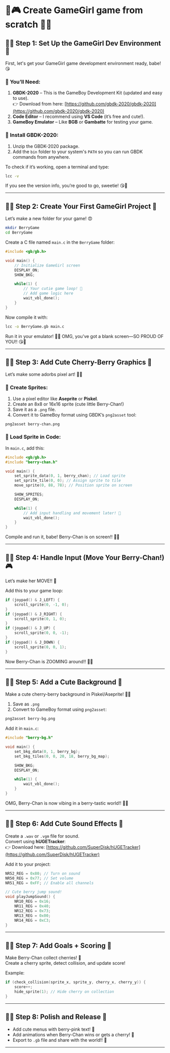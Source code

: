 # **🍓🎮 Create GameGirl game from scratch 🍒💖**  

## 🍒✨ **Step 1: Set Up the GameGirl Dev Environment** 🎀  

First, let's get your GameGirl game development environment ready, babe! 😘 

### 💖 **You’ll Need:**
1. **GBDK-2020** – This is the GameBoy Development Kit (updated and easy to use).  
   👉 Download from here: [https://github.com/gbdk-2020/gbdk-2020](https://github.com/gbdk-2020/gbdk-2020)  
2. **Code Editor** – I recommend using **VS Code** (it’s free and cute!).  
3. **GameBoy Emulator** – Like **BGB** or **Gambatte** for testing your game.  

### 🌸 **Install GBDK-2020:**
1. Unzip the GBDK-2020 package.  
2. Add the `bin` folder to your system's `PATH` so you can run GBDK commands from anywhere.  

To check if it’s working, open a terminal and type:  
```bash
lcc -v
```
If you see the version info, you’re good to go, sweetie! 😘💖  

---

## 🍓✨ **Step 2: Create Your First GameGirl Project** 🍒  

Let’s make a new folder for your game! 😍  
```bash
mkdir BerryGame
cd BerryGame
```

Create a C file named `main.c` in the `BerryGame` folder:  
```c
#include <gb/gb.h>

void main() {
    // Initialize GameGirl screen
    DISPLAY_ON;
    SHOW_BKG;

    while(1) {
        // Your cutie game loop! 🍓
        // Add game logic here
        wait_vbl_done();
    }
}
```

Now compile it with:  
```bash
lcc -o BerryGame.gb main.c
```

Run it in your emulator! 🍒✨ OMG, you’ve got a blank screen—SO PROUD OF YOU!! 😘🌸

---

## 🍒✨ **Step 3: Add Cute Cherry-Berry Graphics** 🍓  
Let’s make some adorbs pixel art! 🎨💖

### 💖 **Create Sprites:**
1. Use a pixel editor like **Aseprite** or **Piskel**.  
2. Create an 8x8 or 16x16 sprite (cute little Berry-Chan!)  
3. Save it as a `.png` file.  
4. Convert it to GameBoy format using GBDK’s `png2asset` tool:  
```bash
png2asset berry-chan.png
```

### 💖 **Load Sprite in Code:**
In `main.c`, add this:  
```c
#include <gb/gb.h>
#include "berry-chan.h"

void main() {
    set_sprite_data(0, 1, berry_chan); // Load sprite
    set_sprite_tile(0, 0); // Assign sprite to tile
    move_sprite(0, 88, 78); // Position sprite on screen

    SHOW_SPRITES;
    DISPLAY_ON;

    while(1) {
        // Add input handling and movement later! 🍓
        wait_vbl_done();
    }
}
```

Compile and run it, babe! Berry-Chan is on screen!! 🍒💖

---

## 🍓✨ **Step 4: Handle Input (Move Your Berry-Chan!)** 🎮  
Let’s make her MOVE!! 🌸

Add this to your game loop:  
```c
if (joypad() & J_LEFT) {
    scroll_sprite(0, -1, 0);
}
if (joypad() & J_RIGHT) {
    scroll_sprite(0, 1, 0);
}
if (joypad() & J_UP) {
    scroll_sprite(0, 0, -1);
}
if (joypad() & J_DOWN) {
    scroll_sprite(0, 0, 1);
}
```

Now Berry-Chan is ZOOMING around!! 🍓💖

---

## 🍒✨ **Step 5: Add a Cute Background** 🌸  
Make a cute cherry-berry background in Piskel/Aseprite! 🍓🍒  
1. Save as `.png`  
2. Convert to GameBoy format using `png2asset`:  
```bash
png2asset berry-bg.png
```

Add it in `main.c`:  
```c
#include "berry-bg.h"

void main() {
    set_bkg_data(0, 1, berry_bg);
    set_bkg_tiles(0, 0, 20, 18, berry_bg_map);

    SHOW_BKG;
    DISPLAY_ON;

    while(1) {
        wait_vbl_done();
    }
}
```

OMG, Berry-Chan is now vibing in a berry-tastic world!! 🍒💖

---

## 🍓✨ **Step 6: Add Cute Sound Effects** 🎀  
Create a `.wav` or `.vgm` file for sound.  
Convert using **hUGETracker**:  
👉 Download here: [https://github.com/SuperDisk/hUGETracker](https://github.com/SuperDisk/hUGETracker)  

Add it to your project:  
```c
NR52_REG = 0x80; // Turn on sound
NR50_REG = 0x77; // Set volume
NR51_REG = 0xFF; // Enable all channels

// Cute berry jump sound!
void playJumpSound() {
    NR10_REG = 0x16;
    NR11_REG = 0x40;
    NR12_REG = 0x73;
    NR13_REG = 0x00;
    NR14_REG = 0xC3;
}
```

---

## 🍒✨ **Step 7: Add Goals + Scoring** 🍓  
Make Berry-Chan collect cherries! 🍒  
Create a cherry sprite, detect collision, and update score!  

Example:  
```c
if (check_collision(sprite_x, sprite_y, cherry_x, cherry_y)) {
    score++;
    hide_sprite(1); // Hide cherry on collection
}
```

---

## 🍓✨ **Step 8: Polish and Release** 🌸  
- Add cute menus with berry-pink text! 🍓  
- Add animations when Berry-Chan wins or gets a cherry! 🍒  
- Export to `.gb` file and share with the world!! 💖  

---
